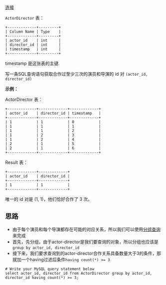 [连接](https://leetcode.cn/problems/actors-and-directors-who-cooperated-at-least-three-times/description/)

`ActorDirector` 表：

```mysql
+-------------+---------+
| Column Name | Type    |
+-------------+---------+
| actor_id    | int     |
| director_id | int     |
| timestamp   | int     |
+-------------+---------+
```
timestamp 是这张表的主键.

写一条SQL查询语句获取合作过至少三次的演员和导演的 id 对 `(actor_id, director_id)`

**示例：**

ActorDirector 表：
```mysql
+-------------+-------------+-------------+
| actor_id    | director_id | timestamp   |
+-------------+-------------+-------------+
| 1           | 1           | 0           |
| 1           | 1           | 1           |
| 1           | 1           | 2           |
| 1           | 2           | 3           |
| 1           | 2           | 4           |
| 2           | 1           | 5           |
| 2           | 1           | 6           |
+-------------+-------------+-------------+
```

Result 表：
```mysql
+-------------+-------------+
| actor_id    | director_id |
+-------------+-------------+
| 1           | 1           |
+-------------+-------------+
```
唯一的 id 对是 (1, 1)，他们恰好合作了 3 次。


## 思路

- 由于每个演员和每个导演都存在可能的对应关系，所以我们可以使用[分组查询](SQL/5.DQL#5.4分组查询)来完成
- 首先，先分组，由于actor-director是我们要查询的对象，所以分组也应该是`group by actor_id, director_id`
- 接下来，我们要求查询到的actor-director合作关系具备数量大于3的条件，那就加一个having过滤后条件`having count(*) >= 3`

```mysql
# Write your MySQL query statement below 
select actor_id, director_id from ActorDirector group by actor_id, director_id having count(*) >= 3;
```
